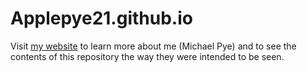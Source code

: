 # Applepye21.github.io

Visit [my website](https://applepye21.github.io/) to learn more about me (Michael Pye) and to see the contents of this repository the way they were intended to be seen.